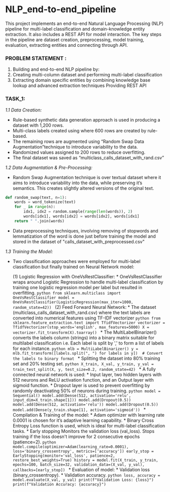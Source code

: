 # NLP_end-to-end_pipeline
This project implements an end-to-end Natural Language Processing (NLP) pipeline for multi-label classification and domain-knowledge entity extraction. It also includes a REST API for model interaction. The key steps in the pipeline are dataset creation, preprocessing, model training, evaluation, extracting entities and connecting through API.

### PROBLEM STATEMENT : 

1. Building and end-to-end NLP pipeline by:
2. Creating multi-column dataset and performing multi-label classification
3. Extracting domain specific entities by combining knowledge base lookup and advanced extraction techniques Providing REST API

### TASK_1:

*1.1 Data Creation:*
* Rule-based synthetic data generation approach is used in producing a dataset with 1,200 rows.
* Multi-class labels created using where 600 rows are created by rule-based.
* The remaining rows are augmented using “Random Swap Data Augmentation”technique to introduce variability to the data.
* Randomized values assigned to 200 rows to reduce overfitting.
* The final dataset was saved as “multiclass_calls_dataset_with_rand.csv”

*1.2 Data Augmentation & Pre-Processing:*
* Random Swap Augmentation technique is over textual dataset where it aims to introduce variability into the data, while preserving it’s semantics. This creates slightly altered versions of the original text.
```python
def random_swap(text, n=1):
    words = word_tokenize(text)
    for _ in range(n):
        idx1, idx2 = random.sample(range(len(words)), 2)
        words[idx1], words[idx2] = words[idx2], words[idx1]
    return " ".join(words)
```
* Data preprocessing techniques, involving removing of stopwords and lemmatization of the word is done just before training the model and stored in the dataset of "calls_dataset_with_preprocessed.csv"

*1.3 Training the Model:*
* Two classification approaches were employed for multi-label classification but finally trained on Neural Network model:
    
    (1) Logistic Regression with OneVsRestClassifier:
        * OneVsRestClassifier wraps around Logistic Regression to handle multi-label classification by training one logistic regression model per label but resulted in overfitting.
         ```python
         from sklearn.multiclass import OneVsRestClassifier
         model = OneVsRestClassifier(LogisticRegression(max_iter=1000, random_state=42))
         ```
    (2) Feed Forward Neural Network:
        * The dataset (multiclass_calls_dataset_with_rand.csv) where the text labels are converted into numerical features using TF-IDF vectorizer
      ```python
          from sklearn.feature_extraction.text import TfidfVectorizer
          vectorizer = TfidfVectorizer(stop_words='english', max_features=5000)
          X = vectorizer.fit_transform(X).toarray()
      ```
        * The MultiLabelBinarizer() converts the labels column (strings) into a binary matrix suitable for multilabel classification i.e. Each label is split by ',' to form a list of             labels for each instance.
      ```python
          mlb = MultiLabelBinarizer()
          y = mlb.fit_transform([labels.split(", ") for labels in y])  # Convert the labels to binary format
      ```
       * Splitting the dataset into 80% training set and 20% testing set.
      ```python
          X_train, X_val, y_train, y_val = train_test_split(X, y, test_size=0.2, random_state=42)
      ```
       * A fully connected neural network is used:
          * Input layer, two hidden layers with 512 neurons and ReLU activation function, and an Output layer with sigmoid function.
          * Dropout layer is used to prevent overfitting by randomly deactivating 50% of neurons during training.
      ```python
        model = Sequential()
        model.add(Dense(512, activation='relu', input_dim=X_train.shape[1]))
        model.add(Dropout(0.5))
        model.add(Dense(512, activation='relu'))
        model.add(Dropout(0.5))
        model.add(Dense(y_train.shape[1], activation='sigmoid'))
      ```
      * Compilation & Training of the model:
          * Adam optimizer with learning rate 0.0001 is chosen for it’s adaptive learning capability.
          * Binary Cross Entropy Loss function is used, which is ideal for multi-label classification tasks.
          * Early stopping Monitors the validation loss (val_loss). Stops training if the loss doesn't improve for 2 consecutive epochs (patience=2).
      ```python
          model.compile(optimizer=Adam(learning_rate=0.0001), loss='binary_crossentropy', metrics=['accuracy'])
          early_stop = EarlyStopping(monitor='val_loss', patience=2, restore_best_weights=True)
          history = model.fit(X_train, y_train, epochs=100, batch_size=32, validation_data=(X_val, y_val), callbacks=[early_stop])
      ```
      * Evaluation of model:
          * Validation loss (binary_crossentropy).
          * Validation accuracy.
      ```python
          loss, accuracy = model.evaluate(X_val, y_val)
          print(f"Validation Loss: {loss}")
          print(f"Validation Accuracy: {accuracy}")
      ```
 


 



       
  











